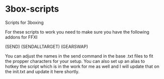 # 3box-scripts
Scripts for 3boxing

For these scripts to work you need to make sure you have the following addons for FFXI

(SEND)
(SENDALLTARGET)
(GEARSWAP)

You can adjust the names in the send command in the base .txt files to fit the propper characters for your setup.  You can also set up an alias to hotkey the script which is in the work for me as well and I will update that on the init.txt and update it here shortly.
